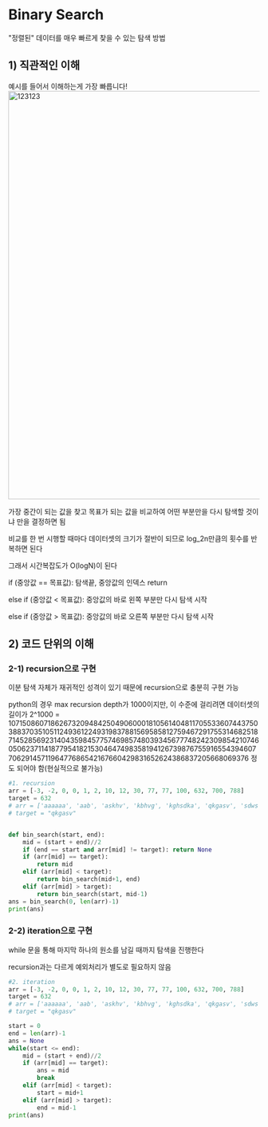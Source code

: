 # Binary Search

"정렬된" 데이터를 매우 빠르게 찾을 수 있는 탐색 방법

## 1) 직관적인 이해

예시를 들어서 이해하는게 가장 빠릅니다!
<img width="818" alt="123123" src="https://user-images.githubusercontent.com/56704377/119333306-aacb6380-bcc4-11eb-8cf0-f02fd70df5e4.png">

가장 중간이 되는 값을 찾고 목표가 되는 값을 비교하여 어떤 부분만을 다시 탐색할 것이냐 만을 결정하면 됨

비교를 한 번 시행할 때마다 데이터셋의 크기가 절반이 되므로 log_2n만큼의 횟수를 반복하면 된다

그래서 시간복잡도가 O(logN)이 된다

if (중앙값 == 목표값): 탐색끝, 중앙값의 인덱스 return

else if (중앙값 < 목표값): 중앙값의 바로 왼쪽 부분만 다시 탐색 시작

else if (중앙값 > 목표값): 중앙값의 바로 오른쪽 부분만 다시 탐색 시작



## 2) 코드 단위의 이해

### 2-1) recursion으로 구현

이분 탐색 자체가 재귀적인 성격이 있기 때문에 recursion으로 충분히 구현 가능

python의 경우 max recursion depth가 1000이지만, 이 수준에 걸리려면 데이터셋의 길이가 2^1000 = 10715086071862673209484250490600018105614048117055336074437503883703510511249361224931983788156958581275946729175531468251871452856923140435984577574698574803934567774824230985421074605062371141877954182153046474983581941267398767559165543946077062914571196477686542167660429831652624386837205668069376 정도 되어야 함(현실적으로 불가능)

```python
#1. recursion
arr = [-3, -2, 0, 0, 1, 2, 10, 12, 30, 77, 77, 100, 632, 700, 788]
target = 632
# arr = ['aaaaaa', 'aab', 'askhv', 'kbhvg', 'kghsdka', 'qkgasv', 'sdws', 'vhbs', 'zsdkvhb']
# target = "qkgasv"


def bin_search(start, end):
    mid = (start + end)//2
    if (end == start and arr[mid] != target): return None
    if (arr[mid] == target):
        return mid
    elif (arr[mid] < target):
        return bin_search(mid+1, end)
    elif (arr[mid] > target):
        return bin_search(start, mid-1)
ans = bin_search(0, len(arr)-1)
print(ans)
```



### 2-2) iteration으로 구현

while 문을 통해 마지막 하나의 원소를 남길 때까지 탐색을 진행한다

recursion과는 다르게 예외처리가 별도로 필요하지 않음

```python
#2. iteration
arr = [-3, -2, 0, 0, 1, 2, 10, 12, 30, 77, 77, 100, 632, 700, 788]
target = 632
# arr = ['aaaaaa', 'aab', 'askhv', 'kbhvg', 'kghsdka', 'qkgasv', 'sdws', 'vhbs', 'zsdkvhb']
# target = "qkgasv"

start = 0
end = len(arr)-1
ans = None
while(start <= end):
    mid = (start + end)//2
    if (arr[mid] == target):
        ans = mid
        break
    elif (arr[mid] < target):
        start = mid+1
    elif (arr[mid] > target):
        end = mid-1
print(ans)
```
